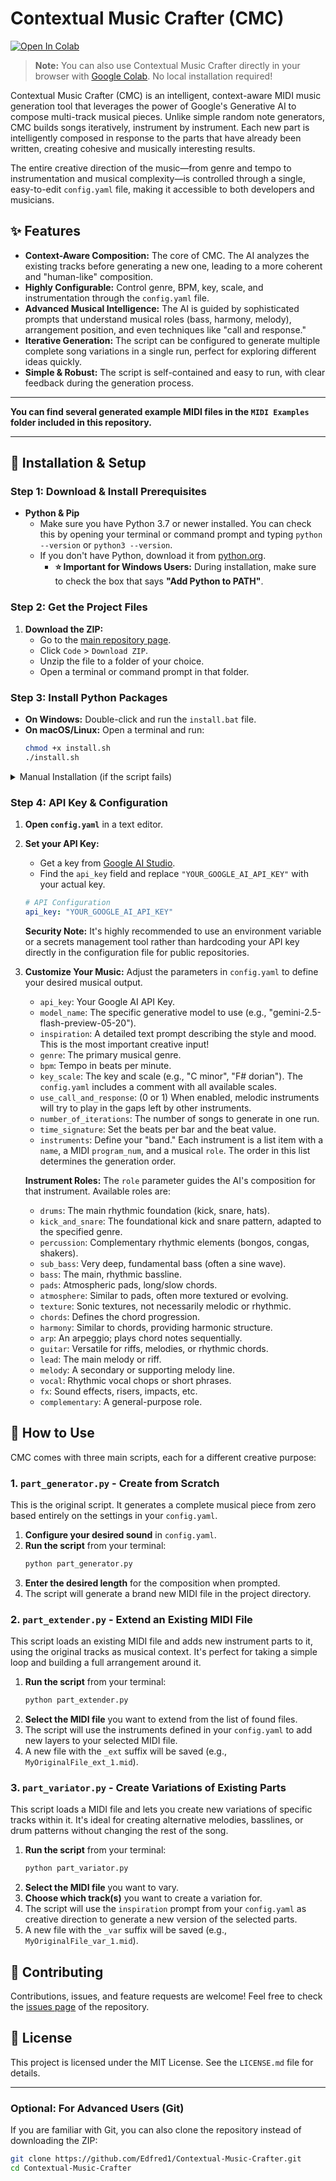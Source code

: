 # Contextual Music Crafter (CMC)

[![Open In Colab](https://colab.research.google.com/assets/colab-badge.svg)](https://colab.research.google.com/github/Edfred1/Contextual-Music-Crafter/blob/main/CMC.ipynb)

> **Note:** You can also use Contextual Music Crafter directly in your browser with [Google Colab](https://colab.research.google.com/github/Edfred1/Contextual-Music-Crafter/blob/main/CMC.ipynb). No local installation required!

Contextual Music Crafter (CMC) is an intelligent, context-aware MIDI music generation tool that leverages the power of Google's Generative AI to compose multi-track musical pieces. Unlike simple random note generators, CMC builds songs iteratively, instrument by instrument. Each new part is intelligently composed in response to the parts that have already been written, creating cohesive and musically interesting results.

The entire creative direction of the music—from genre and tempo to instrumentation and musical complexity—is controlled through a single, easy-to-edit `config.yaml` file, making it accessible to both developers and musicians.

## ✨ Features

-   **Context-Aware Composition:** The core of CMC. The AI analyzes the existing tracks before generating a new one, leading to a more coherent and "human-like" composition.
-   **Highly Configurable:** Control genre, BPM, key, scale, and instrumentation through the `config.yaml` file.
-   **Advanced Musical Intelligence:** The AI is guided by sophisticated prompts that understand musical roles (bass, harmony, melody), arrangement position, and even techniques like "call and response."
-   **Iterative Generation:** The script can be configured to generate multiple complete song variations in a single run, perfect for exploring different ideas quickly.
-   **Simple & Robust:** The script is self-contained and easy to run, with clear feedback during the generation process.

---

**You can find several generated example MIDI files in the `MIDI Examples` folder included in this repository.**

---

## 🚀 Installation & Setup

### Step 1: Download & Install Prerequisites

- **Python & Pip**
  - Make sure you have Python 3.7 or newer installed. You can check this by opening your terminal or command prompt and typing `python --version` or `python3 --version`.
  - If you don't have Python, download it from [python.org](https://www.python.org/).
    - **⭐ Important for Windows Users:** During installation, make sure to check the box that says **"Add Python to PATH"**.

### Step 2: Get the Project Files

1. **Download the ZIP:**
   - Go to the [main repository page](https://github.com/Edfred1/Contextual-Music-Crafter).
   - Click `Code` > `Download ZIP`.
   - Unzip the file to a folder of your choice.
   - Open a terminal or command prompt in that folder.

### Step 3: Install Python Packages

- **On Windows:** Double-click and run the `install.bat` file.
- **On macOS/Linux:** Open a terminal and run:
  ```bash
  chmod +x install.sh
  ./install.sh
  ```

<details>
<summary>Manual Installation (if the script fails)</summary>

If you prefer to install manually, run this command in your terminal:
```bash
pip install -r requirements.txt
```
</details>

### Step 4: API Key & Configuration

1.  **Open `config.yaml`** in a text editor.
2.  **Set your API Key:**
    - Get a key from [Google AI Studio](https://aistudio.google.com/app/apikey).
    - Find the `api_key` field and replace `"YOUR_GOOGLE_AI_API_KEY"` with your actual key.
    ```yaml
    # API Configuration
    api_key: "YOUR_GOOGLE_AI_API_KEY"
    ```
    **Security Note:** It's highly recommended to use an environment variable or a secrets management tool rather than hardcoding your API key directly in the configuration file for public repositories.
3.  **Customize Your Music:**
    Adjust the parameters in `config.yaml` to define your desired musical output.

    -   `api_key`: Your Google AI API Key.
    -   `model_name`: The specific generative model to use (e.g., "gemini-2.5-flash-preview-05-20").
    -   `inspiration`: A detailed text prompt describing the style and mood. This is the most important creative input!
    -   `genre`: The primary musical genre.
    -   `bpm`: Tempo in beats per minute.
    -   `key_scale`: The key and scale (e.g., "C minor", "F# dorian"). The `config.yaml` includes a comment with all available scales.
    -   `use_call_and_response`: (0 or 1) When enabled, melodic instruments will try to play in the gaps left by other instruments.
    -   `number_of_iterations`: The number of songs to generate in one run.
    -   `time_signature`: Set the beats per bar and the beat value.
    -   `instruments`: Define your "band." Each instrument is a list item with a `name`, a MIDI `program_num`, and a musical `role`. The order in this list determines the generation order.

    **Instrument Roles:**
    The `role` parameter guides the AI's composition for that instrument. Available roles are:
    -   `drums`: The main rhythmic foundation (kick, snare, hats).
    -   `kick_and_snare`: The foundational kick and snare pattern, adapted to the specified genre.
    -   `percussion`: Complementary rhythmic elements (bongos, congas, shakers).
    -   `sub_bass`: Very deep, fundamental bass (often a sine wave).
    -   `bass`: The main, rhythmic bassline.
    -   `pads`: Atmospheric pads, long/slow chords.
    -   `atmosphere`: Similar to pads, often more textured or evolving.
    -   `texture`: Sonic textures, not necessarily melodic or rhythmic.
    -   `chords`: Defines the chord progression.
    -   `harmony`: Similar to chords, providing harmonic structure.
    -   `arp`: An arpeggio; plays chord notes sequentially.
    -   `guitar`: Versatile for riffs, melodies, or rhythmic chords.
    -   `lead`: The main melody or riff.
    -   `melody`: A secondary or supporting melody line.
    -   `vocal`: Rhythmic vocal chops or short phrases.
    -   `fx`: Sound effects, risers, impacts, etc.
    -   `complementary`: A general-purpose role.

## 🎹 How to Use

CMC comes with three main scripts, each for a different creative purpose:

### 1. `part_generator.py` - Create from Scratch

This is the original script. It generates a complete musical piece from zero based entirely on the settings in your `config.yaml`.

1.  **Configure your desired sound** in `config.yaml`.
2.  **Run the script** from your terminal:
    ```bash
    python part_generator.py
    ```
3.  **Enter the desired length** for the composition when prompted.
4.  The script will generate a brand new MIDI file in the project directory.

### 2. `part_extender.py` - Extend an Existing MIDI File

This script loads an existing MIDI file and adds new instrument parts to it, using the original tracks as musical context. It's perfect for taking a simple loop and building a full arrangement around it.

1.  **Run the script** from your terminal:
    ```bash
    python part_extender.py
    ```
2.  **Select the MIDI file** you want to extend from the list of found files.
3.  The script will use the instruments defined in your `config.yaml` to add new layers to your selected MIDI file.
4.  A new file with the `_ext` suffix will be saved (e.g., `MyOriginalFile_ext_1.mid`).

### 3. `part_variator.py` - Create Variations of Existing Parts

This script loads a MIDI file and lets you create new variations of specific tracks within it. It's ideal for creating alternative melodies, basslines, or drum patterns without changing the rest of the song.

1.  **Run the script** from your terminal:
    ```bash
    python part_variator.py
    ```
2.  **Select the MIDI file** you want to vary.
3.  **Choose which track(s)** you want to create a variation for.
4.  The script will use the `inspiration` prompt from your `config.yaml` as creative direction to generate a new version of the selected parts.
5.  A new file with the `_var` suffix will be saved (e.g., `MyOriginalFile_var_1.mid`).

## 🤝 Contributing

Contributions, issues, and feature requests are welcome! Feel free to check the [issues page](https://github.com/Edfred1/Contextual-Music-Crafter/issues) of the repository.

## 📄 License

This project is licensed under the MIT License. See the `LICENSE.md` file for details.

---

### Optional: For Advanced Users (Git)

If you are familiar with Git, you can also clone the repository instead of downloading the ZIP:
```bash
git clone https://github.com/Edfred1/Contextual-Music-Crafter.git
cd Contextual-Music-Crafter
```
